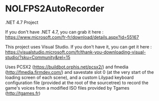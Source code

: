 # NOLFPS2AutoRecorder

.NET 4.7 Project

If you don't have .NET 4.7, you can grab it here :
https://www.microsoft.com/fr-fr/download/details.aspx?id=55167

This project uses Visual Studio. If you don't have it, you can get it here :
https://visualstudio.microsoft.com/fr/thank-you-downloading-visual-studio/?sku=Community&rel=15

Uses PCSX2 (https://buildbot.orphis.net/pcsx2/) and fmedia (http://fmedia.firmdev.com/) and savestate slot 0 (at the very start of the loading screen of each scene), and a custom Lilypad keyboard configuration file (provided at the root of the sourcetree) to record the game's voices from a modified ISO files provided by Tgames (http://tgames.fr)
